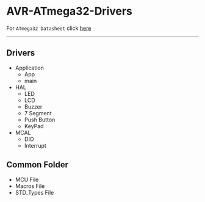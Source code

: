 # AVR-ATmega32-Drivers
For `ATmega32 Datasheet` click [here](https://pdf1.alldatasheet.com/datasheet-pdf/view/77378/ATMEL/ATMEGA32.html)

<hr>

## Drivers
- Application
  - App
  - main
- HAL
  - LED
  - LCD
  - Buzzer
  - 7 Segment
  - Push Button
  - KeyPad
- MCAL
  - DIO
  - Interrupt

## Common Folder
- MCU File
- Macros File
- STD_Types File
